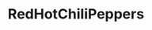 ---
title: RedHotChiliPeppers
crosslinks:
- rhcpcirclejerk
- BABYMETAL
- red_hot_chili_peppers
- John_Frusciante
- place
- radiohead
- JhinMains
- me_irl
- gatekeeping
- NASCAR
- Psychonaut
- pearljam
- ronpaulshops
- KarmaCourt
- lewronggeneration
- WTF
- hockey
- VinylCollectors
- puns
---